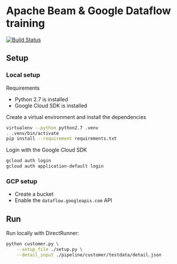 # Apache Beam & Google Dataflow training

[![Build Status](https://travis-ci.org/Xennis/beam-dataflow-training.svg?branch=master)](https://travis-ci.org/Xennis/beam-dataflow-training)

## Setup

### Local setup

Requirements
* Python 2.7 is installed
* Google Cloud SDK is installed

Create a virtual environment and install the dependencies
```sh
virtualenv --python python2.7 .venv
. .venv/bin/activate
pip install --requirement requirements.txt
```

Login with the Google Cloud SDK
```sh
gcloud auth login
gcloud auth application-default login
```

### GCP setup

* Create a bucket
* Enable the `dataflow.googleapis.com` API

## Run

Run locally with DirectRunner:
```sh
python customer.py \
    --setup_file ./setup.py \
    --detail_input ./pipeline/customer/testdata/detail.json
```

